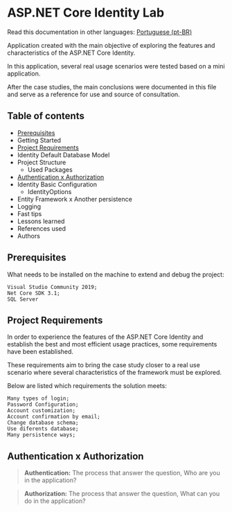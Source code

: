 # ASP.NET Core Identity Lab

Read this documentation in other languages: [Portuguese (pt-BR)](README-pt-BR.md)

Application created with the main objective of exploring the features and characteristics of the ASP.NET Core Identity.

In this application, several real usage scenarios were tested based on a mini application.

After the case studies, the main conclusions were documented in this file and serve as a reference for use and source of consultation.

## Table of contents

* [Prerequisites](#prerequisites)
* Getting Started
* [Project Requirements](#project-requirements)
* Identity Default Database Model
* Project Structure
    * Used Packages
* [Authentication x Authorization](#authentication-x-authorization)
* Identity Basic Configuration 
    * IdentityOptions
* Entity Framework x Another persistence
* Logging
* Fast tips
* Lessons learned
* References used
* Authors

## Prerequisites

What needs to be installed on the machine to extend and debug the project:

    Visual Studio Community 2019;
    Net Core SDK 3.1;
    SQL Server

## Project Requirements

In order to experience the features of the ASP.NET Core Identity and establish the best and most efficient usage practices, some requirements have been established.

These requirements aim to bring the case study closer to a real use scenario where several characteristics of the framework must be explored.

Below are listed which requirements the solution meets:

    Many types of login;
	Password Configuration;
	Account customization;
	Account confirmation by email;
	Change database schema;
	Use diferents database;
	Many persistence ways;

## Authentication x Authorization

>**Authentication:** The process that answer the question, Who are you in the application?

>**Authorization:** The process that answer the question, What can you do in the application?